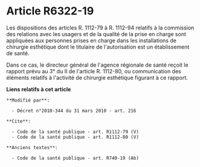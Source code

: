 # Article R6322-19

Les dispositions des articles R. 1112-79 à R. 1112-94 relatifs à la commission des relations avec les usagers et de la
qualité de la prise en charge sont appliquées aux personnes prises en charge dans les installations de chirurgie esthétique
dont le titulaire de l'autorisation est un établissement de santé. 

Dans ce cas, le directeur général de l'agence régionale de santé reçoit le rapport prévu au 3° du II de l'article R. 1112-80,
ou communication des éléments relatifs à l'activité de chirurgie esthétique figurant à ce rapport.

**Liens relatifs à cet article**

	**Modifié par**:

	  - Décret n°2010-344 du 31 mars 2010 - art. 216

	**Cite**:

	  - Code de la santé publique - art. R1112-79 (V)
	  - Code de la santé publique - art. R1112-80 (V)

	**Anciens textes**:

	  - Code de la santé publique - art. R740-19 (Ab)
